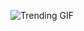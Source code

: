 
<!-- GIF_SECTION -->
![Trending GIF](https://media3.giphy.com/media/v1.Y2lkPThiYjIxNzcyN2M1aG81dGRwcm9qNzhlejV6dmk0M2h4cWk5Z3o1OXY0NG9xY3UxNiZlcD12MV9naWZzX3NlYXJjaCZjdD1n/scZPhLqaVOM1qG4lT9/giphy.gif)
<!-- END_GIF_SECTION -->

